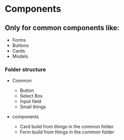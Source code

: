# Components

## Only for common components like:
- Forms
- Buttons
- Cards
- Models


### Folder structure

- Common
    - Button
    - Select Box
    - Input field
    - Small things
    
- components
    - Card build from things in the common folder 
    - Form build from things in the common folder
